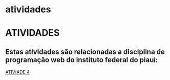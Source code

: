 # atividades
<!DOCTYPE html>

<html>
<head>
	<title>ATIVIDADES PROGRAMAÇÃO WEB</title>
	<meta charset="utf-8">
</head>
<body>
	<h1><b>ATIVIDADES</b></h1>
	<h2>Estas atividades são relacionadas a disciplina de programação web do instituto federal do piaui:</h2>
	<a href="root/ATIVIDADE4/index.html">ATIVIADE 4</a>
</body>
</html>